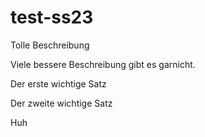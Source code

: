 # test-ss23

Tolle Beschreibung

Viele bessere Beschreibung gibt es garnicht.

Der erste wichtige Satz

Der zweite wichtige Satz

Huh
